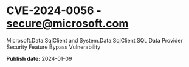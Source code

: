 # CVE-2024-0056 - secure@microsoft.com

Microsoft.Data.SqlClient and System.Data.SqlClient SQL Data Provider Security Feature Bypass Vulnerability

**Publish date:** 2024-01-09
